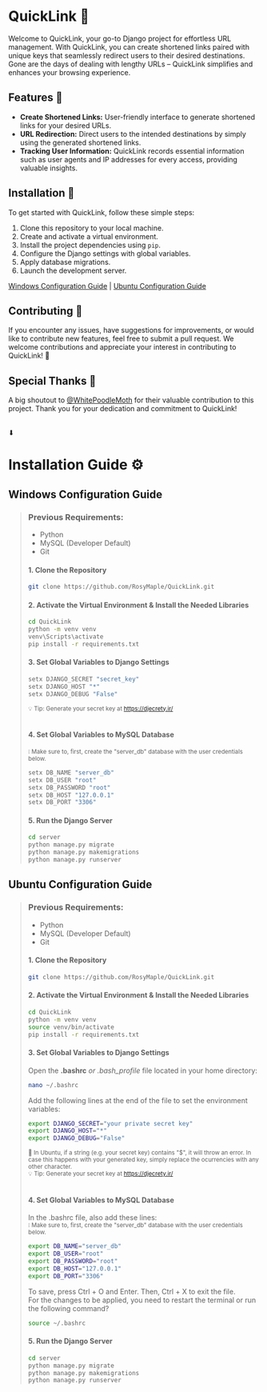 # QuickLink 🔗

Welcome to QuickLink, your go-to Django project for effortless URL management. With QuickLink, you can create shortened links paired with unique keys that seamlessly redirect users to their desired destinations. Gone are the days of dealing with lengthy URLs – QuickLink simplifies and enhances your browsing experience.

## Features 🎯

- **Create Shortened Links:** User-friendly interface to generate shortened links for your desired URLs.
- **URL Redirection:** Direct users to the intended destinations by simply using the generated shortened links.
- **Tracking User Information:** QuickLink records essential information such as user agents and IP addresses for every access, providing valuable insights.

## Installation 🚀

To get started with QuickLink, follow these simple steps:

1. Clone this repository to your local machine.
2. Create and activate a virtual environment.
3. Install the project dependencies using `pip`.
4. Configure the Django settings with global variables.
5. Apply database migrations.
6. Launch the development server.

[Windows Configuration Guide](#windows-configuration-guide) | [Ubuntu Configuration Guide](#ubuntu-configuration-guide)

## Contributing 🤝

If you encounter any issues, have suggestions for improvements, or would like to contribute new features, feel free to submit a pull request. We welcome contributions and appreciate your interest in contributing to QuickLink! 💚

## Special Thanks 🙌

A big shoutout to [@WhitePoodleMoth](https://github.com/WhitePoodleMoth) for their valuable contribution to this project. Thank you for your dedication and commitment to QuickLink!

<br> ⬇ <br>

# Installation Guide ⚙️
## Windows Configuration Guide
>
>### Previous Requirements:
> - Python
> - MySQL (Developer Default)
> - Git
>
>#### **1. Clone the Repository**
>```bash
>git clone https://github.com/RosyMaple/QuickLink.git
>```
>
>#### **2. Activate the Virtual Environment & Install the Needed Libraries**
>```bash
>cd QuickLink
>python -m venv venv
>venv\Scripts\activate
>pip install -r requirements.txt
>```
>
> #### **3. Set Global Variables to Django Settings**
>
>```bash
>setx DJANGO_SECRET "secret_key"
>setx DJANGO_HOST "*"
>setx DJANGO_DEBUG "False"
>```
> <sub>💡 Tip: Generate your secret key at https://djecrety.ir/ </sub> <br>
> <br>
> #### **4. Set Global Variables to MySQL Database**
>  <sub>❕ Make sure to, first, create the "server_db" database with the user credentials below. </sub>
>```bash
>setx DB_NAME "server_db"
>setx DB_USER "root"
>setx DB_PASSWORD "root"
>setx DB_HOST "127.0.0.1"
>setx DB_PORT "3306"
>```
> #### **5. Run the Django Server**
>```bash
>cd server
>python manage.py migrate
>python manage.py makemigrations
>python manage.py runserver
>```

## Ubuntu Configuration Guide
>
>### Previous Requirements:
> - Python
> - MySQL (Developer Default)
> - Git
>
>#### **1. Clone the Repository**
>```bash
>git clone https://github.com/RosyMaple/QuickLink.git
>```
>
>#### **2. Activate the Virtual Environment & Install the Needed Libraries**
>```bash
>cd QuickLink
>python -m venv venv
>source venv/bin/activate
>pip install -r requirements.txt
>```
>
> #### **3. Set Global Variables to Django Settings**
> Open the **.bashrc** *or .bash_profile* file located in your home directory:
>```bash
> nano ~/.bashrc
> ```
> Add the following lines at the end of the file to set the environment variables:
>```bash
>export DJANGO_SECRET="your private secret key"
>export DJANGO_HOST="*"
>export DJANGO_DEBUG="False"
>```
><sub>💭 In Ubuntu, if a string (e.g. your secret key) contains "$", it will throw an error. In case this happens with your generated key, simply replace the ocurrencies with any other character.</sub> <br>
> <sub>💡 Tip: Generate your secret key at https://djecrety.ir/ </sub> <br>
> <br>
> #### **4. Set Global Variables to MySQL Database**
> In the .bashrc file, also add these lines: <br>
>  <sub>❕ Make sure to, first, create the "server_db" database with the user credentials below. </sub>
>```bash
>export DB_NAME="server_db"
>export DB_USER="root"
>export DB_PASSWORD="root"
>export DB_HOST="127.0.0.1"
>export DB_PORT="3306"
>```
> To save, press Ctrl + O and Enter. Then, Ctrl + X to exit the file. <br>
> For the changes to be applied, you need to restart the terminal or run the following command?
>```bash
> source ~/.bashrc
> ```
> #### **5. Run the Django Server**
>```bash
>cd server
>python manage.py migrate
>python manage.py makemigrations
>python manage.py runserver
>```
